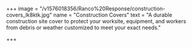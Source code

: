 +++
image = "/v1576018356/Ranco%20Response/construction-covers_lk8ktk.jpg"
name = "Construction Covers"
text = "A durable construction site cover to protect your worksite, equipment, and workers from debris or weather customized to meet your exact needs."

+++
